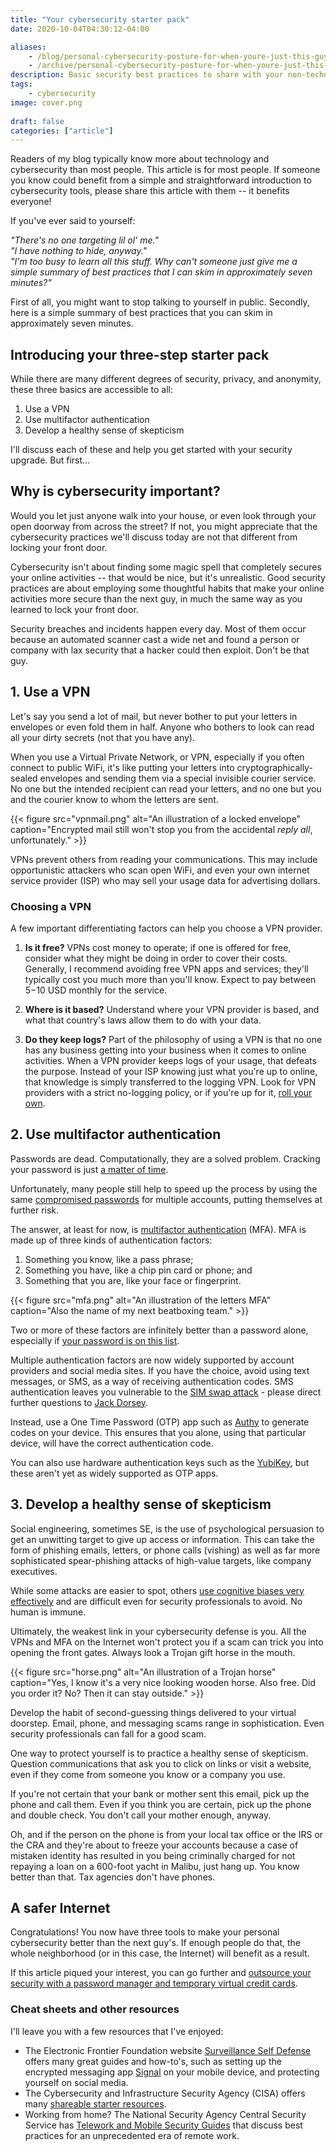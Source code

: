 ```yaml
---
title: "Your cybersecurity starter pack"
date: 2020-10-04T04:30:12-04:00

aliases:
    - /blog/personal-cybersecurity-posture-for-when-youre-just-this-guy-you-know/
    - /archive/personal-cybersecurity-posture-for-when-youre-just-this-guy-you-know/
description: Basic security best practices to share with your non-technical friend.
tags:
    - cybersecurity
image: cover.png
 
draft: false
categories: ["article"]
---
```


Readers of my blog typically know more about technology and cybersecurity than most people. This article is for most people. If someone you know could benefit from a simple and straightforward introduction to cybersecurity tools, please share this article with them -- it benefits everyone!

If you've ever said to yourself:

_"There's no one targeting lil ol' me."_\
_"I have nothing to hide, anyway."_\
_"I'm too busy to learn all this stuff. Why can't someone just give me a simple summary of best practices that I can skim in approximately seven minutes?"_

First of all, you might want to stop talking to yourself in public. Secondly, here is a simple summary of best practices that you can skim in approximately seven minutes.

## Introducing your three-step starter pack

While there are many different degrees of security, privacy, and anonymity, these three basics are accessible to all:

1. Use a VPN
2. Use multifactor authentication
3. Develop a healthy sense of skepticism

I'll discuss each of these and help you get started with your security upgrade. But first...

## Why is cybersecurity important?

Would you let just anyone walk into your house, or even look through your open doorway from across the street? If not, you might appreciate that the cybersecurity practices we'll discuss today are not that different from locking your front door.

Cybersecurity isn't about finding some magic spell that completely secures your online activities -- that would be nice, but it's unrealistic. Good security practices are about employing some thoughtful habits that make your online activities more secure than the next guy, in much the same way as you learned to lock your front door.

Security breaches and incidents happen every day. Most of them occur because an automated scanner cast a wide net and found a person or company with lax security that a hacker could then exploit. Don't be that guy.

## 1. Use a VPN

Let's say you send a lot of mail, but never bother to put your letters in envelopes or even fold them in half. Anyone who bothers to look can read all your dirty secrets (not that you have any).

When you use a Virtual Private Network, or VPN, especially if you often connect to public WiFi, it's like putting your letters into cryptographically-sealed envelopes and sending them via a special invisible courier service. No one but the intended recipient can read your letters, and no one but you and the courier know to whom the letters are sent.

{{< figure src="vpnmail.png" alt="An illustration of a locked envelope" caption="Encrypted mail still won't stop you from the accidental _reply all_, unfortunately." >}}

VPNs prevent others from reading your communications. This may include opportunistic attackers who scan open WiFi, and even your own internet service provider (ISP) who may sell your usage data for advertising dollars.

### Choosing a VPN

A few important differentiating factors can help you choose a VPN provider.

1. **Is it free?** VPNs cost money to operate; if one is offered for free, consider what they might be doing in order to cover their costs. Generally, I recommend avoiding free VPN apps and services; they'll typically cost you much more than you'll know. Expect to pay between $5-$10 USD monthly for the service.

2. **Where is it based?** Understand where your VPN provider is based, and what that country's laws allow them to do with your data.

3. **Do they keep logs?** Part of the philosophy of using a VPN is that no one has any business getting into your business when it comes to online activities. When a VPN provider keeps logs of your usage, that defeats the purpose. Instead of your ISP knowing just what you're up to online, that knowledge is simply transferred to the logging VPN. Look for VPN providers with a strict no-logging policy, or if you're up for it, [roll your own](/blog/set-up-a-pi-hole-vpn-on-an-aws-lightsail-instance/).

## 2. Use multifactor authentication

Passwords are dead. Computationally, they are a solved problem. Cracking your password is just [a matter of time](https://howsecureismypassword.net/).

Unfortunately, many people still help to speed up the process by using the same [compromised passwords](https://haveibeenpwned.com/Passwords) for multiple accounts, putting themselves at further risk.

The answer, at least for now, is [multifactor authentication](https://en.wikipedia.org/wiki/Multi-factor_authentication) (MFA). MFA is made up of three kinds of authentication factors:

1. Something you know, like a pass phrase;
2. Something you have, like a chip pin card or phone; and
3. Something that you are, like your face or fingerprint.

{{< figure src="mfa.png" alt="An illustration of the letters MFA" caption="Also the name of my next beatboxing team." >}}

Two or more of these factors are infinitely better than a password alone, especially if [your password is on this list](https://en.wikipedia.org/wiki/List_of_the_most_common_passwords).

Multiple authentication factors are now widely supported by account providers and social media sites. If you have the choice, avoid using text messages, or SMS, as a way of receiving authentication codes. SMS authentication leaves you vulnerable to the [SIM swap attack](https://en.wikipedia.org/wiki/SIM_swap_scam) - please direct further questions to [Jack Dorsey](https://www.nytimes.com/2019/09/05/technology/sim-swap-jack-dorsey-hack.html).

Instead, use a One Time Password (OTP) app such as [Authy](https://authy.com/) to generate codes on your device. This ensures that you alone, using that particular device, will have the correct authentication code.

You can also use hardware authentication keys such as the [YubiKey](https://www.yubico.com/), but these aren't yet as widely supported as OTP apps.

## 3. Develop a healthy sense of skepticism

Social engineering, sometimes SE, is the use of psychological persuasion to get an unwitting target to give up access or information. This can take the form of phishing emails, letters, or phone calls (vishing) as well as far more sophisticated spear-phishing attacks of high-value targets, like company executives.

While some attacks are easier to spot, others [use cognitive biases very effectively](https://www.youtube.com/watch?v=8bAuA1isCz0) and are difficult even for security professionals to avoid. No human is immune.

Ultimately, the weakest link in your cybersecurity defense is you. All the VPNs and MFA on the Internet won't protect you if a scam can trick you into opening the front gates. Always look a Trojan gift horse in the mouth.

{{< figure src="horse.png" alt="An illustration of a Trojan horse" caption="Yes, I know it's a very nice looking wooden horse. Also free. Did you order it? No? Then it can stay outside." >}}

Develop the habit of second-guessing things delivered to your virtual doorstep. Email, phone, and messaging scams range in sophistication. Even security professionals can fall for a good scam.

One way to protect yourself is to practice a healthy sense of skepticism. Question communications that ask you to click on links or visit a website, even if they come from someone you know or a company you use.

If you're not certain that your bank or mother sent this email, pick up the phone and call them. Even if you think you are certain, pick up the phone and double check. You don't call your mother enough, anyway.

Oh, and if the person on the phone is from your local tax office or the IRS or the CRA and they're about to freeze your accounts because a case of mistaken identity has resulted in you being criminally charged for not repaying a loan on a 600-foot yacht in Malibu, just hang up. You know better than that. Tax agencies don't have phones.

## A safer Internet

Congratulations! You now have three tools to make your personal cybersecurity better than the next guy's. If enough people do that, the whole neighborhood (or in this case, the Internet) will benefit as a result.

If this article piqued your interest, you can go further and [outsource your security with a password manager and temporary virtual credit cards](/blog/outsourcing-security-with-1password-authy-and-privacy.com/).

### Cheat sheets and other resources

I'll leave you with a few resources that I've enjoyed:

- The Electronic Frontier Foundation website [Surveillance Self Defense](https://ssd.eff.org/) offers many great guides and how-to's, such as setting up the encrypted messaging app [Signal](https://www.signal.org/) on your mobile device, and protecting yourself on social media.
- The Cybersecurity and Infrastructure Security Agency (CISA) offers many [shareable starter resources](https://www.cisa.gov/resources-tools/all-resources-tools).
- Working from home? The National Security Agency Central Security Service has [Telework and Mobile Security Guides](https://www.nsa.gov/Press-Room/Telework-and-Mobile-Security-Guidance/) that discuss best practices for an unprecedented era of remote work.
